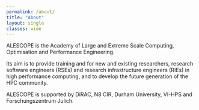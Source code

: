 ```yaml
---
permalink: /about/
title: "About"
layout: single
classes: wide
---
```


ALESCOPE is the Academy of Large and Extreme Scale Computing, Optimisation and Performance Engineering.

Its aim is to provide training and for new and existing researchers, research software engineers (RSEs) and research infrastructure engineers (RIEs) in high performance computing, and to develop the future generation of the HPC community.

ALESCOPE is supported by DiRAC, N8 CIR, Durham University, VI-HPS and Forschungszentrum Julich.  
